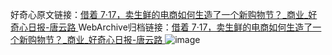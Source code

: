 好奇心原文链接：[借着 7·17，卖生鲜的电商如何生造了一个新购物节？_商业_好奇心日报-唐云路 ](https://www.qdaily.com/articles/12552.html)
WebArchive归档链接：[借着 7·17，卖生鲜的电商如何生造了一个新购物节？_商业_好奇心日报-唐云路 ](http://web.archive.org/web/20170610182926/http://www.qdaily.com:80/articles/12552.html)
![image](http://ww3.sinaimg.cn/large/007d5XDply1g3wjtz24vtj30u090c7wi)